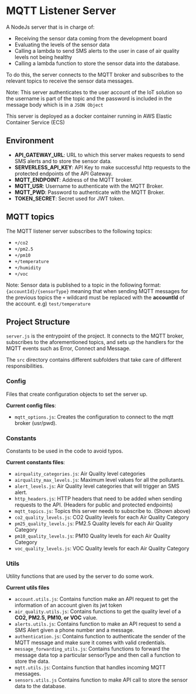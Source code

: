 # MQTT Listener Server
A NodeJs server that is in charge of:
- Receiving the sensor data coming from the development board
- Evaluating the levels of the sensor data 
- Calling a lambda to send SMS alerts to the user in case of air quality levels not being healthy
- Calling a lambda function to store the sensor data into the database.

To do this, the server connects to the MQTT broker and subscribes to the relevant topics to receive the sensor data messages.

Note: This server authenticates to the user account of the IoT solution so the username is part of the topic and the password is included in the message body which is in a `JSON Object`

This server is deployed as a docker container running in AWS Elastic Container Service (ECS)

## Environment
- **API_GATEWAY_URL**: URL to which this server makes requests to send SMS alerts and to store the sensor data.
- **SERVERLESS_API_KEY**: API Key to make successful http requests to the protected endpoints of the API Gateway.
- **MQTT_ENDPOINT**: Address of the MQTT broker.
- **MQTT_USR**: Username to authenticate with the MQTT Broker.
- **MQTT_PWD**: Password to authenticate with the MQTT Broker.
- **TOKEN_SECRET**: Secret used for JWT token.


## MQTT topics 
The MQTT listener server subscribes to the following topics:
- `+/co2`
- `+/pm2.5`
- `+/pm10`
- `+/temperature`
- `+/humidity`
- `+/voc`

Note: Sensor data is published to a topic in the following format: `{accountId}/{sensorType}` meaning that  when sending MQTT messages for the previous topics the `+` wildcard must be replaced with the **accountId** of the account. e.g) `test/temperature`

## Project Structure
`server.js` is the entrypoint of the project. It connects to the MQTT broker, subscribes to the aforementioned topics, and sets up the handlers for the MQTT events such as Error, Connect and Message.

The `src` directory contains different subfolders that take care of different responsibilities.

### Config
Files that create configuration objects to set the server up.

**Current config files**:
- `mqtt_options.js`: Creates the configuration to connect to the mqtt broker (usr/pwd).

### Constants
Constants to be used in the code to avoid typos. 

**Current constants files**:
- `airquality_categories.js`: Air Quality level categories
- `airquality_max_levels.js`: Maximum level values for all the pollutants.
- `alert_levels.js`: Air Quality level categories that will trigger an SMS alert.
- `http_headers.js`: HTTP headers that need to be added when sending requests to the API. (Headers for public and protected endpoints)
- `mqtt_topics.js`: Topics this server needs to subscribe to. (Shown above)
- `co2_quality_levels.js`: CO2 Quality levels for each Air Quality Category
- `pm25_quality_levels.js`: PM2.5 Quality levels for each Air Quality Category
- `pm10_quality_levels.js`: PM10 Quality levels for each Air Quality Category
- `voc_quality_levels.js`: VOC Quality levels for each Air Quality Category

### Utils
Utility functions that are used by the server to do some work.

**Current utils files**
- `account.utils.js`: Contains function make an API request to get the information of an account given its jwt token
- `air_quality.utils.js`: Contains functions to get the quality level of a **CO2, PM2.5, PM10, or VOC** value.
- `alerts.utils.js`: Contains function to make an API request to send a SMS Alert given a phone number and a message.
- `authentication.js`: Contains function to authenticate the sender of the MQTT message and make sure it comes with valid credentials.
- `message_forwarding_utils.js`: Contains functions to forward the message data top a particular sensorType and then call a function to store the data.
- `mqtt.utils.js`: Contains function that handles incoming MQTT messages.
- `sensors.utils.js` Contains function to make API call to store the sensor data to the database.

